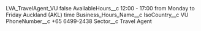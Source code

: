 <?xml version="1.0" encoding="UTF-8"?>
<CustomMetadata xmlns="http://soap.sforce.com/2006/04/metadata" xmlns:xsi="http://www.w3.org/2001/XMLSchema-instance" xmlns:xsd="http://www.w3.org/2001/XMLSchema">
    <label>LVA_TravelAgent_VU</label>
    <protected>false</protected>
    <values>
        <field>AvailableHours__c</field>
        <value xsi:type="xsd:string">12:00 - 17:00 from Monday to Friday Auckland (AKL) time</value>
    </values>
    <values>
        <field>Business_Hours_Name__c</field>
        <value xsi:nil="true"/>
    </values>
    <values>
        <field>IsoCountry__c</field>
        <value xsi:type="xsd:string">VU</value>
    </values>
    <values>
        <field>PhoneNumber__c</field>
        <value xsi:type="xsd:string">+65 6499-2438</value>
    </values>
    <values>
        <field>Sector__c</field>
        <value xsi:type="xsd:string">Travel Agent</value>
    </values>
</CustomMetadata>
